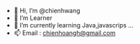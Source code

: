 - 👋 Hi, I’m @chienhwang
- 👀 I’m Learner
- 🌱 I’m currently learning Java,javascrips ...
- 📫 Email : chienhoangh@gmail.com


